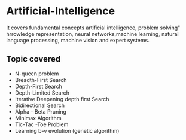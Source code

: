 # Artificial-Intelligence
It covers fundamental concepts artificial intelligence, problem solving" hrrowledge representation, neural networks,machine learning, natural language processing, machine vision and expert systems.

## Topic covered 
  - N-queen problem
  - Breadth-First Search
  - Depth-First Search
  - Depth-Limited Search
  - Iterative Deepening depth first Search
  - Bidirectional Search
  - Alpha - Beta Pruning
  - Minimax Algorithm
  - Tic-Tac -Toe Problem
  - Learning b-v evolution (genetic algorithm)
